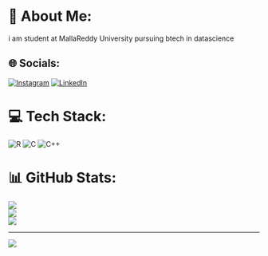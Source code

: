 # 💫 About Me:
i am student at MallaReddy University pursuing btech in datascience 


## 🌐 Socials:
[![Instagram](https://img.shields.io/badge/Instagram-%23E4405F.svg?logo=Instagram&logoColor=white)](https://instagram.com/https://www.instagram.com/_masthan_max_?igsh=MXBtdTJjbHVsd3M3OQ==) [![LinkedIn](https://img.shields.io/badge/LinkedIn-%230077B5.svg?logo=linkedin&logoColor=white)](https://linkedin.com/in/www.linkedin.com/in/mohammed-masthan-87b04b23a) 

# 💻 Tech Stack:
![R](https://img.shields.io/badge/r-%23276DC3.svg?style=for-the-badge&logo=r&logoColor=white) ![C](https://img.shields.io/badge/c-%2300599C.svg?style=for-the-badge&logo=c&logoColor=white) ![C++](https://img.shields.io/badge/c++-%2300599C.svg?style=for-the-badge&logo=c%2B%2B&logoColor=white)
# 📊 GitHub Stats:
![](https://github-readme-stats.vercel.app/api?username=Mohammedhajimasthan&theme=dark&hide_border=false&include_all_commits=false&count_private=false)<br/>
![](https://github-readme-streak-stats.herokuapp.com/?user=Mohammedhajimasthan&theme=dark&hide_border=false)<br/>
![](https://github-readme-stats.vercel.app/api/top-langs/?username=Mohammedhajimasthan&theme=dark&hide_border=false&include_all_commits=false&count_private=false&layout=compact)

---
[![](https://visitcount.itsvg.in/api?id=Mohammedhajimasthan&icon=0&color=0)](https://visitcount.itsvg.in)

<!-- Proudly created with GPRM ( https://gprm.itsvg.in ) -->
